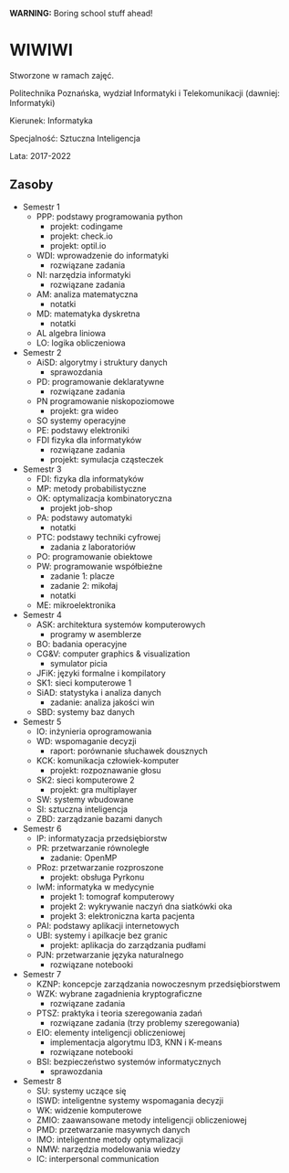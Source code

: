 __WARNING:__ Boring school stuff ahead!

# WIWIWI

Stworzone w ramach zajęć.

Politechnika Poznańska, wydział Informatyki i Telekomunikacji (dawniej: Informatyki)

Kierunek: Informatyka

Specjalność: Sztuczna Inteligencja

Lata: 2017-2022

## Zasoby

- Semestr 1
	- PPP: podstawy programowania python
		- projekt: codingame
		- projekt: check.io
		- projekt: optil.io
	- WDI: wprowadzenie do informatyki
		- rozwiązane zadania
	- NI: narzędzia informatyki
		- rozwiązane zadania
	- AM: analiza matematyczna
		- notatki
	- MD: matematyka dyskretna
		- notatki
	- AL algebra liniowa
	- LO: logika obliczeniowa
- Semestr 2
	- AiSD: algorytmy i struktury danych
		- sprawozdania
	- PD: programowanie deklaratywne
		- rozwiązane zadania
	- PN programowanie niskopoziomowe
		- projekt: gra wideo
	- SO systemy operacyjne
	- PE: podstawy elektroniki
	- FDI fizyka dla informatyków
		- rozwiązane zadania
		- projekt: symulacja cząsteczek
- Semestr 3
	- FDI: fizyka dla informatyków
	- MP: metody probabilistyczne
	- OK: optymalizacja kombinatoryczna
		- projekt job-shop
	- PA: podstawy automatyki
		- notatki
	- PTC: podstawy techniki cyfrowej
		- zadania z laboratoriów
	- PO: programowanie obiektowe
	- PW: programowanie współbieżne
		- zadanie 1: placze
		- zadanie 2: mikołaj
		- notatki
	- ME: mikroelektronika
- Semestr 4
	- ASK: architektura systemów komputerowych
		- programy w asemblerze
	- BO: badania operacyjne
	- CG&V: computer graphics & visualization
		- symulator picia  
	- JFiK: języki formalne i kompilatory
	- SK1: sieci komputerowe 1
	- SiAD: statystyka i analiza danych
		- zadanie: analiza jakości win
	- SBD: systemy baz danych
- Semestr 5
	- IO: inżynieria oprogramowania
	- WD: wspomaganie decyzji
		- raport: porównanie słuchawek dousznych
	- KCK: komunikacja człowiek-komputer
		- projekt: rozpoznawanie głosu
	- SK2: sieci komputerowe 2
		- projekt: gra multiplayer
	- SW: systemy wbudowane
	- SI: sztuczna inteligencja
	- ZBD: zarządzanie bazami danych
- Semestr 6
	- IP: informatyzacja przedsiębiorstw
	- PR: przetwarzanie równoległe
		- zadanie: OpenMP
	- PRoz: przetwarzanie rozproszone
		- projekt: obsługa Pyrkonu
	- IwM: informatyka w medycynie
		- projekt 1: tomograf komputerowy
		- projekt 2: wykrywanie naczyń dna siatkówki oka
		- projekt 3: elektroniczna karta pacjenta
	- PAI: podstawy aplikacji internetowych
	- UBI: systemy i apilkacje bez granic
		- projekt: aplikacja do zarządzania pudłami
	- PJN: przetwarzanie języka naturalnego
		- rozwiązane notebooki
- Semestr 7
	- KZNP: koncepcje zarządzania nowoczesnym przedsiębiorstwem
	- WZK: wybrane zagadnienia kryptograficzne
		- rozwiązane zadania
	- PTSZ: praktyka i teoria szeregowania zadań
		- rozwiązane zadania (trzy problemy szeregowania)
	- EIO: elementy inteligencji obliczeniowej
		- implementacja algorytmu ID3, KNN i K-means
		- rozwiązane notebooki
	- BSI: bezpieczeństwo systemów informatycznych
		- sprawozdania
- Semestr 8
	- SU: systemy uczące się
	- ISWD: inteligentne systemy wspomagania decyzji
	- WK: widzenie komputerowe
	- ZMIO: zaawansowane metody inteligencji obliczeniowej
	- PMD: przetwarzanie masywnych danych
	- IMO: inteligentne metody optymalizacji
	- NMW: narzędzia modelowania wiedzy
	- IC: interpersonal communication

